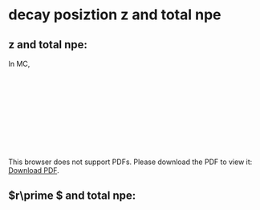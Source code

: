 # decay posiztion z and total  npe

## z and total npe:
In MC, 

<object data="pdffiles/pmtznpe.pdf" type="application/pdf" width="1000" height="1600px">
    <embed src="pdffiles/pmtznpe.pdf">
        <p>This browser does not support PDFs. Please download the PDF to view it: <a href="pdffiles/pmtznpe.pdf">Download PDF</a>.</p>
    </embed>
</object>

## $r\prime $ and total npe:
